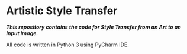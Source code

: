 # Artistic Style Transfer
***This repository contains the code for Style Transfer from an Art to an Input Image.***

All code is written in Python 3 using PyCharm IDE.
